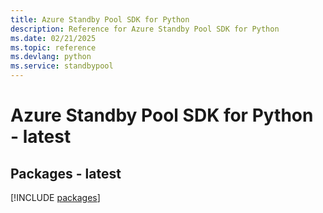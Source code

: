 ```yaml
---
title: Azure Standby Pool SDK for Python
description: Reference for Azure Standby Pool SDK for Python
ms.date: 02/21/2025
ms.topic: reference
ms.devlang: python
ms.service: standbypool
---
```

# Azure Standby Pool SDK for Python - latest
## Packages - latest
[!INCLUDE [packages](standby-pool-index.md)]